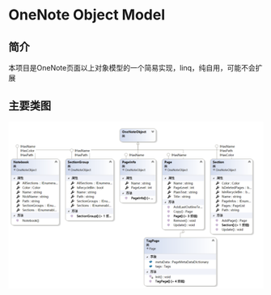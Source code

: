 # OneNote Object Model

## 简介

本项目是OneNote页面以上对象模型的一个简易实现，linq，纯自用，可能不会扩展

## 主要类图

![image](MainClassDiagram.png)

